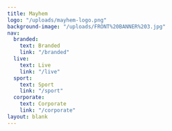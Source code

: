 ```yaml
---
title: Mayhem
logo: "/uploads/mayhem-logo.png"
background-image: "/uploads/FRONT%20BANNER%203.jpg"
nav:
  branded:
    text: Branded
    link: "/branded"
  live:
    text: Live
    link: "/live"
  sport:
    text: Sport
    link: "/sport"
  corporate:
    text: Corporate
    link: "/corporate"
layout: blank
---
```


